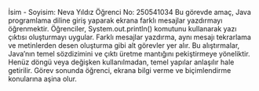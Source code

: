 İsim - Soyisim: Neva Yıldız
Öğrenci No: 250541034
Bu görevde amaç, Java programlama diline giriş yaparak ekrana farklı mesajlar yazdırmayı öğrenmektir.
Öğrenciler, System.out.println() komutunu kullanarak yazı çıktısı oluşturmayı uygular.
Farklı mesajlar yazdırma, aynı mesajı tekrarlama ve metinlerden desen oluşturma gibi alt görevler yer alır.
Bu alıştırmalar, Java’nın temel sözdizimini ve çıktı üretme mantığını pekiştirmeye yöneliktir.
Henüz döngü veya değişken kullanılmadan, temel yapılar anlaşılır hale getirilir.
Görev sonunda öğrenci, ekrana bilgi verme ve biçimlendirme konularına aşina olur.
